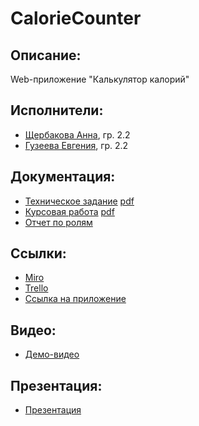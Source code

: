 # CalorieCounter
## Описание:
Web-приложение "Калькулятор калорий"
## Исполнители:
* [Щербакова Анна](https://github.com/AnnaShherbakova), гр. 2.2
* [Гузеева Евгения](https://github.com/GuzeevaEvgenia), гр. 2.2
## Документация:
* [Техническое задание](https://docs.google.com/document/d/16PXZ8UDE5yjGe_SmwdVw_LmjTZnD81_mIYBpmVfr4Wc/edit?usp=sharing) [pdf](https://drive.google.com/file/d/1KJQtzDjhRXQQgbKQyHJ6XviDbw32VsPg/view?usp=sharing)
* [Курсовая работа](https://drive.google.com/file/d/1KEOZzUx1cF27f9HNJJVF_9Y-12IZjPcR/view?usp=sharing) [pdf](https://drive.google.com/file/d/1KEOZzUx1cF27f9HNJJVF_9Y-12IZjPcR/view?usp=sharing)
* [Отчет по ролям](https://drive.google.com/file/d/1FWsgC1zU-qSt2NjJXSNeed8lAyITpQwG/view?usp=sharing)
## Ссылки:
* [Miro](https://miro.com/app/board/o9J_kvYRfT4=/)
* [Trello](https://trello.com/b/cbvrd0IZ/калькулятор-калорий)
* [Ссылка на приложение](http://aurelvu.pythonanywhere.com/)
## Видео:
* [Демо-видео](https://youtu.be/83tHvDRHB2s)
## Презентация:
* [Презентация](https://docs.google.com/presentation/d/1uh9p8qm7ny2K1QLewxx7R1BTDCvOltV6oyoZzzi50AM/edit?usp=sharing)
